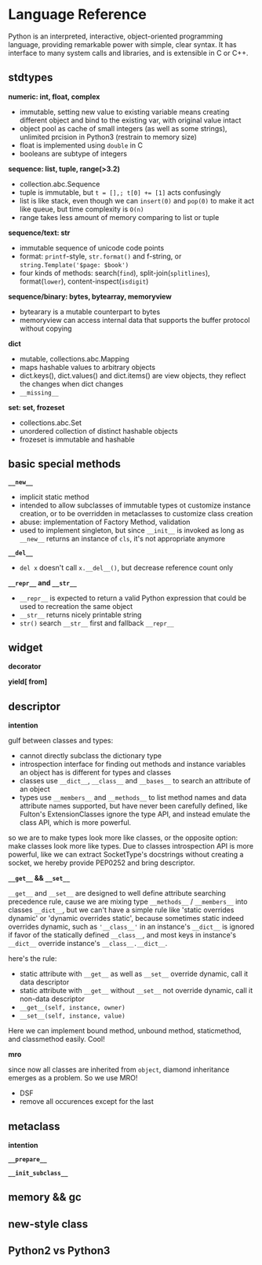 # Language Reference

Python is an interpreted, interactive, object-oriented programming language, providing remarkable power with simple, clear syntax. It has interface to many system calls and libraries, and is extensible in C or C++.

## stdtypes

**numeric: int, float, complex**

* immutable, setting new value to existing variable means creating different object and bind to the existing var, with original value intact
* object pool as cache of small integers (as well as some strings), unlimited prcision in Python3 (restrain to memory size)
* float is implemented using `double` in C
* booleans are subtype of integers

**sequence: list, tuple, range(>3.2)**

* collection.abc.Sequence
* tuple is immutable, but `t = [],; t[0] += [1]` acts confusingly
* list is like stack, even though we can `insert(0)` and `pop(0)` to make it act like queue, but time complexity is `O(n)`
* range takes less amount of memory comparing to list or tuple

**sequence/text: str**

* immutable sequence of unicode code points
* format: `printf`-style, `str.format()` and f-string, or `string.Template('$page: $book')`
* four kinds of methods: search(`find`), split-join(`splitlines`), format(`lower`), content-inspect(`isdigit`)

**sequence/binary: bytes, bytearray, memoryview**

* bytearary is a mutable counterpart to bytes
* memoryview can access internal data that supports the buffer protocol without copying

**dict**

* mutable, collections.abc.Mapping
* maps hashable values to arbitrary objects
* dict.keys(), dict.values() and dict.items() are view objects, they reflect the changes when dict changes
* `__missing__`

**set: set, frozeset**

* collections.abc.Set
* unordered collection of distinct hashable objects
* frozeset is immutable and hashable

## basic special methods

**`__new__`**

* implicit static method
* intended to allow subclasses of immutable types ot customize instance creation, or to be overridden in  metaclasses to customize class creation
* abuse: implementation of Factory Method, validation
* used to implement singleton, but since `__init__` is invoked as long as `__new__` returns an instance of `cls`, it's not appropriate anymore

**`__del__`**

* `del x` doesn't call `x.__del__()`, but decrease reference count only

**`__repr__` and `__str__`**

* `__repr__` is expected to return a valid Python expression that could be used to recreation the same object
* `__str__` returns nicely printable string
* `str()` search `__str__` first and fallback `__repr__`

## widget

**decorator**

**yield[ from]**

## descriptor

**intention**

gulf between classes and types:

* cannot directly subclass the dictionary type
* introspection interface for finding out methods and instance variables an object has is different for types and classes
* classes use `__dict__`, `__class__` and `__bases__` to search an attribute of an object
* types use `__members__` and `__methods__` to list method names and data attribute names supported, but have never been carefully defined, like Fulton's ExtensionClasses ignore the type API, and instead emulate the class API, which is more powerful.

so we are to make types look more like classes, or the opposite option: make classes look more like types. Due to classes introspection API is more powerful, like we can extract SocketType's docstrings without creating a socket, we hereby provide PEP0252 and bring descriptor.

**`__get__` && `__set__`**

`__get__` and `__set__` are designed to well define attribute searching precedence rule, cause we are mixing type `__methods__` / `__members__` into classes `__dict__`, but we can't have a simple rule like 'static overrides dynamic' or 'dynamic overrides static', because sometimes static indeed overrides dynamic, such as `'__class__'` in an instance's `__dict__` is ignored if favor of the statically defined `__class__`, and most keys in instance's `__dict__` override instance's `__class__.__dict__`.

here's the rule:

* static attribute with `__get__` as well as `__set__` override dynamic, call it data descriptor
* static attribute with `__get__` without `__set__` not override dynamic, call it non-data descriptor
* `__get__(self, instance, owner)`
* `__set__(self, instance, value)`

Here we can implement bound method, unbound method, staticmethod, and classmethod easily. Cool!

**mro**

since now all classes are inherited from `object`, diamond inheritance emerges as a problem. So we use MRO!

* DSF
* remove all occurences except for the last

## metaclass

**intention**

**`__prepare__`**

**`__init_subclass__`**

## memory && gc

## new-style class

## Python2 vs Python3
